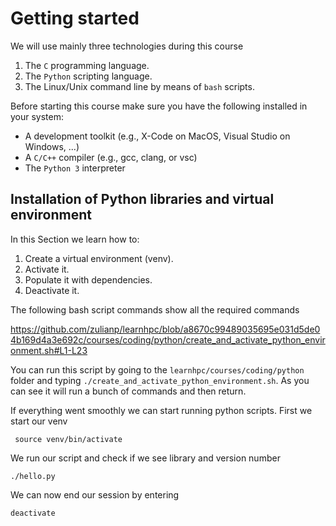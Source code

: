 # Getting started

We will use mainly three technologies during this course

1. The `C` programming language.
2. The `Python` scripting language.
3. The Linux/Unix command line by means of `bash` scripts.

Before starting this course make sure you have the following installed in your system:

- A development toolkit (e.g., X-Code on MacOS, Visual Studio on Windows, ...)
- A `C/C++` compiler (e.g., gcc, clang, or vsc)
- The `Python 3` interpreter

## Installation of Python libraries and virtual environment

In this Section we learn how to:

1. Create a virtual environment (venv).
2. Activate it.
3. Populate it with dependencies.
4. Deactivate it.

The following bash script commands show all the required commands

https://github.com/zulianp/learnhpc/blob/a8670c99489035695e031d5de04b169d4a3e692c/courses/coding/python/create_and_activate_python_environment.sh#L1-L23

You can run this script by going to the `learnhpc/courses/coding/python` folder and typing `./create_and_activate_python_environment.sh`. As you can see it will run a bunch of commands and then return. 

If everything went smoothly we can start running python scripts. First we start our venv

```
 source venv/bin/activate 	
```

We run our script and check if we see library and version number
```
./hello.py
```

We can now end our session by entering

```
deactivate
```
